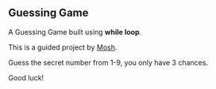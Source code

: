 ## Guessing Game

A Guessing Game built using **while loop**.

This is a guided project by [Mosh](https://www.youtube.com/c/programmingwithmosh).

Guess the secret number from 1-9, you only have 3 chances.

Good luck!